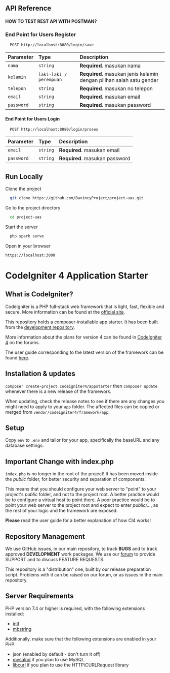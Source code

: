 ## API Reference

#### HOW TO TEST REST API WITH POSTMAN?

### End Point for Users Register
```http
  POST http://localhost:8080/login/save
```

| Parameter   | Type                    | Description                                                           |
| :--------   | :-------                | :-------------------------                                            |
| `nama`      | `string`                | **Required**. masukan nama                                            |
| `kelamin`   | `laki-laki / perempuan` | **Required**. masukan jenis kelamin dengan pilihan salah satu gender  |
| `telepon`   | `string`                | **Required**. masukan no telepon                                      |
| `email`     | `string`                | **Required**. masukan email                                           |
| `password`  | `string`                | **Required**. masukan password                                        |

#### End Point for Users Login

```http
  POST http://localhost:8080/login/proses
```

| Parameter   | Type     | Description                        |
| :--------   | :------- | :--------------------------------  |
| `email`     | `string` | **Required**. masukan email        |
| `password`  | `string` | **Required**. masukan password     |


## Run Locally

Clone the project

```bash
  git clone https://github.com/DavincyProject/project-uas.git
```

Go to the project directory

```bash
  cd project-uas
```

Start the server

```bash
  php spark serve
```

Open in your browser

```bash
https://localhost:3000
```

# CodeIgniter 4 Application Starter

## What is CodeIgniter?

CodeIgniter is a PHP full-stack web framework that is light, fast, flexible and secure.
More information can be found at the [official site](https://codeigniter.com).

This repository holds a composer-installable app starter.
It has been built from the
[development repository](https://github.com/codeigniter4/CodeIgniter4).

More information about the plans for version 4 can be found in [CodeIgniter 4](https://forum.codeigniter.com/forumdisplay.php?fid=28) on the forums.

The user guide corresponding to the latest version of the framework can be found
[here](https://codeigniter4.github.io/userguide/).

## Installation & updates

`composer create-project codeigniter4/appstarter` then `composer update` whenever
there is a new release of the framework.

When updating, check the release notes to see if there are any changes you might need to apply
to your `app` folder. The affected files can be copied or merged from
`vendor/codeigniter4/framework/app`.

## Setup

Copy `env` to `.env` and tailor for your app, specifically the baseURL
and any database settings.

## Important Change with index.php

`index.php` is no longer in the root of the project! It has been moved inside the *public* folder,
for better security and separation of components.

This means that you should configure your web server to "point" to your project's *public* folder, and
not to the project root. A better practice would be to configure a virtual host to point there. A poor practice would be to point your web server to the project root and expect to enter *public/...*, as the rest of your logic and the
framework are exposed.

**Please** read the user guide for a better explanation of how CI4 works!

## Repository Management

We use GitHub issues, in our main repository, to track **BUGS** and to track approved **DEVELOPMENT** work packages.
We use our [forum](http://forum.codeigniter.com) to provide SUPPORT and to discuss
FEATURE REQUESTS.

This repository is a "distribution" one, built by our release preparation script.
Problems with it can be raised on our forum, or as issues in the main repository.

## Server Requirements

PHP version 7.4 or higher is required, with the following extensions installed:

- [intl](http://php.net/manual/en/intl.requirements.php)
- [mbstring](http://php.net/manual/en/mbstring.installation.php)

Additionally, make sure that the following extensions are enabled in your PHP:

- json (enabled by default - don't turn it off)
- [mysqlnd](http://php.net/manual/en/mysqlnd.install.php) if you plan to use MySQL
- [libcurl](http://php.net/manual/en/curl.requirements.php) if you plan to use the HTTP\CURLRequest library
